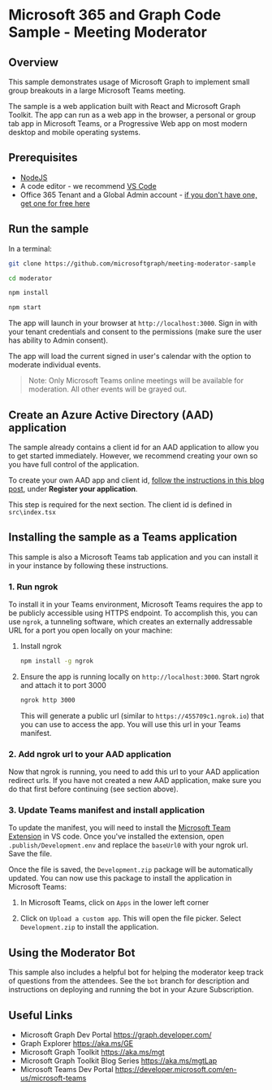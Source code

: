 # Microsoft 365 and Graph Code Sample - Meeting Moderator

## Overview

This sample demonstrates usage of Microsoft Graph to implement small group breakouts in a large Microsoft Teams meeting. 

The sample is a web application built with React and Microsoft Graph Toolkit. The app can run as a web app in the browser, a personal or group tab app in Microsoft Teams, or a Progressive Web app on most modern desktop and mobile operating systems.

## Prerequisites

* [NodeJS](https://nodejs.org/en/download/)
* A code editor - we recommend [VS Code](https://code.visualstudio.com/)
* Office 365 Tenant and a Global Admin account - [if you don't have one, get one for free here](https://docs.microsoft.com/en-us/office/developer-program/microsoft-365-developer-program-get-started)

## Run the sample

In a terminal:

```bash
git clone https://github.com/microsoftgraph/meeting-moderator-sample

cd moderator

npm install

npm start
```

The app will launch in your browser at `http://localhost:3000`. Sign in with your  tenant credentials and consent to the permissions (make sure the user has ability to Admin consent).

The app will load the current signed in user's calendar with the option to moderate individual events.

> Note: Only Microsoft Teams online meetings will be available for moderation. All other events will be grayed out.

## Create an Azure Active Directory (AAD) application

The sample already contains a client id for an AAD application to allow you to get started immediately. However, we recommend creating your own so you have full control of the application. 

To create your own AAD app and client id, [follow the instructions in this blog post](https://developer.microsoft.com/microsoft-365/blogs/a-lap-around-microsoft-graph-toolkit-day-2-zero-to-hero/), under **Register your application**.

This step is required for the next section. The client id is defined in `src\index.tsx`

## Installing the sample as a Teams application

This sample is also a Microsoft Teams tab application and you can install it in your instance by following these instructions.

### 1. Run ngrok

To install it in your Teams environment, Microsoft Teams requires the app to be publicly accessible using HTTPS endpoint. To accomplish this, you can use `ngrok`, a tunneling software, which creates an externally addressable URL for a port you open locally on your machine:

1. Install ngrok
    ```bash
    npm install -g ngrok
    ```

1. Ensure the app is running locally on `http://localhost:3000`. Start ngrok and attach it to port 3000
    
    ```bash
    ngrok http 3000
    ```

    This will generate a public url (similar to `https://455709c1.ngrok.io`) that you can use to access the app. You will use this url in your Teams manifest.

### 2. Add ngrok url to your AAD application

Now that ngrok is running, you need to add this url to your AAD application redirect urls. If you have not created a new AAD application, make sure you do that first before continuing (see section above). 

### 3. Update Teams manifest and install application

To update the manifest, you will need to install the [Microsoft Team Extension](https://aka.ms/teams-toolkit) in VS code. Once you've installed the extension, open `.publish/Development.env` and replace the `baseUrl0` with your ngrok url. Save the file.

Once the file is saved, the `Development.zip` package will be automatically updated. You can now use this package to install the application in Microsoft Teams:

1. In Microsoft Teams, click on `Apps` in the lower left corner

2. Click on `Upload a custom app`. This will open the file picker. Select `Development.zip` to install the application.

## Using the Moderator Bot

This sample also includes a helpful bot for helping the moderator keep track of questions from the attendees. See the `bot` branch for description and instructions on deploying and running the bot in your Azure Subscription.


## Useful Links
- Microsoft Graph Dev Portal https://graph.developer.com/ 
- Graph Explorer https://aka.ms/GE 
- Microsoft Graph Toolkit https://aka.ms/mgt 
- Microsoft Graph Toolkit Blog Series https://aka.ms/mgtLap
- Microsoft Teams Dev Portal https://developer.microsoft.com/en-us/microsoft-teams

